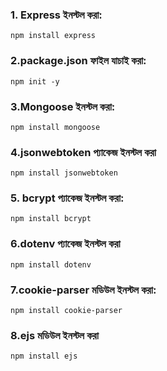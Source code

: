 ### 1. Express ইনস্টল করা:
```
npm install express

```
### 2.package.json ফাইল যাচাই করা:
```
npm init -y
```
### 3.Mongoose ইনস্টল করা:
```
npm install mongoose
```
### 4.jsonwebtoken প্যাকেজ ইনস্টল করা
```
npm install jsonwebtoken
```
### 5. bcrypt প্যাকেজ ইনস্টল করা:
```
npm install bcrypt
```
### 6.dotenv প্যাকেজ ইনস্টল করা
```
npm install dotenv
```
### 7.cookie-parser মডিউল ইনস্টল করা:
```
npm install cookie-parser
```
### 8.ejs মডিউল ইনস্টল করা
```
npm install ejs
```
 
